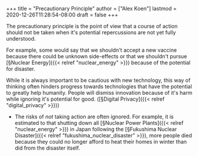 +++
title = "Precautionary Principle"
author = ["Alex Koen"]
lastmod = 2020-12-26T11:28:54-08:00
draft = false
+++

The precautionary principle is the point of view that a course of action should not be taken when it's potential repercussions are not yet fully understood.

For example, some would say that we shouldn't accept a new vaccine because there could be unknown side-effects or that we shouldn't pursue [§Nuclear Energy]({{< relref "nuclear_energy" >}}) because of the potential for disaster.

While it is always important to be cautious with new technology, this way of thinking often hinders progress towards technologies that have the potential to greatly help humanity. People will dismiss innovation because of it's harm while ignoring it's potential for good. ([§Digital Privacy]({{< relref "digital_privacy" >}}))

-   The risks of _not_ taking action are often ignored. For example, it is estimated to that shutting down all [§Nuclear Power Plants]({{< relref "nuclear_energy" >}}) in Japan following the [§Fukushima Nuclear Disaster]({{< relref "fukushima_nuclear_disaster" >}}), more people died because they could no longer afford to heat their homes in winter than did from the disaster itself.
